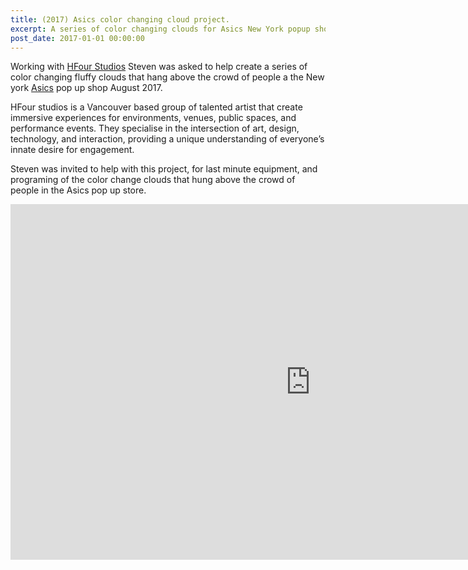 ```yaml
---
title: (2017) Asics color changing cloud project.
excerpt: A series of color changing clouds for Asics New York popup shop.
post_date: 2017-01-01 00:00:00
---
```


Working with [HFour Studios](http://hfour.ca/) Steven was asked to help create a series of color changing fluffy clouds that hang above the crowd of people a the New york [Asics](http://www.asics.com/us/en-us/) pop up shop August 2017.

HFour studios is a Vancouver based group of talented artist that create immersive experiences for environments, venues, public spaces, and performance events. They specialise in the intersection of art, design, technology, and interaction, providing a unique understanding of everyone’s innate desire for engagement.

Steven was invited to help with this project, for last minute equipment, and programing of the color change clouds that hung above the crowd of people in the Asics pop up store.

<iframe src="https://docs.google.com/presentation/d/e/2PACX-1vS3y-Y11F7W2zxPLS7gliCpbCX4CcYWFzHFkTWAbqD6ju0b85PaI39aCxuH2BLQ4gj56ZmJ2rKNaESw/embed?start=true&loop=true&delayms=3000" frameborder="0" width="960" height="569" allowfullscreen="true" mozallowfullscreen="true" webkitallowfullscreen="true"></iframe>
